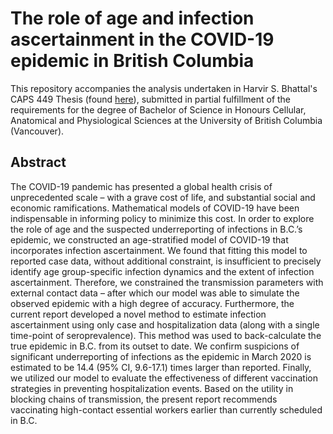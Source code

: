 # The role of age and infection ascertainment in the COVID-19 epidemic in British Columbia

This repository accompanies the analysis undertaken in Harvir S. Bhattal's CAPS 449 Thesis (found [here](https://github.com/hbhattal/covid-19-model/blob/main/CAPS%20449%20Thesis%20-%20Harvir%20S.%20Bhattal.pdf)), submitted in partial fulfillment of the requirements for the degree of Bachelor of Science in Honours Cellular, Anatomical and Physiological Sciences at the University of British Columbia (Vancouver).

## Abstract
The COVID-19 pandemic has presented a global health crisis of unprecedented scale – with a grave cost of life, and substantial social and economic ramifications. Mathematical models of COVID-19 have been indispensable in informing policy to minimize this cost. In order to explore the role of age and the suspected underreporting of infections in B.C.’s epidemic, we constructed an age-stratified model of COVID-19 that incorporates infection ascertainment. We found that fitting this model to reported case data, without additional constraint, is insufficient to precisely identify age group-specific infection dynamics and the extent of infection ascertainment. Therefore, we constrained the transmission parameters with external contact data – after which our model was able to simulate the observed epidemic with a high degree of accuracy. Furthermore, the current report developed a novel method to estimate infection ascertainment using only case and hospitalization data (along with a single time-point of seroprevalence). This method was used to back-calculate the true epidemic in B.C. from its outset to date. We confirm suspicions of significant underreporting of infections as the epidemic in March 2020 is estimated to be 14.4 (95% CI, 9.6-17.1) times larger than reported. Finally, we utilized our model to evaluate the effectiveness of different vaccination strategies in preventing hospitalization events. Based on the utility in blocking chains of transmission, the present report recommends vaccinating high-contact essential workers earlier than currently scheduled in B.C.
